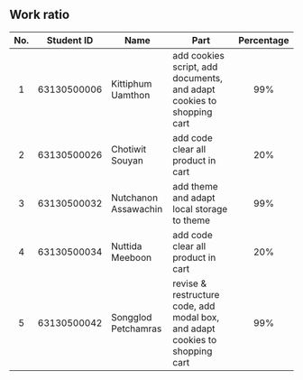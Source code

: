 ## Work ratio

|No.| Student ID    | Name                     | Part              | Percentage |
|:-:| :-----------: | ------------------------ | --------------- | :--------: |
| 1 | 63130500006   | Kittiphum Uamthon        | add cookies script, add documents, and adapt cookies to shopping cart |    99%     |
| 2 | 63130500026   | Chotiwit Souyan          | add code clear all product in cart |    20%     |
| 3 | 63130500032   | Nutchanon Assawachin     | add theme and adapt local storage to theme |    99%     |
| 4 | 63130500034   | Nuttida Meeboon          | add code clear all product in cart |    20%     |
| 5 | 63130500042   | Songglod Petchamras      | revise & restructure code, add modal box, and adapt cookies to shopping cart |    99%     |
